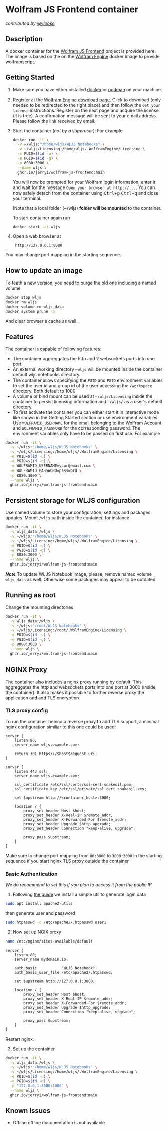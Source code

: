 # Wolfram JS Frontend container
*contributed by [@yloose](https://github.com/yloose)*

## Description
A docker container for the [Wolfram JS Frontend](https://github.com/JerryI/wolfram-js-frontend) project is provided here. The image is based on the on the [Wolfram Engine](https://hub.docker.com/r/wolframresearch/wolframengine) docker image to provide wolframscript.

## Getting Started

1. Make sure you have either installed [docker](https://docs.docker.com/engine/install/) or [podman](https://podman.io/get-started) on your machine.

2. Register at the [Wolfram Engine download page](https://www.wolfram.com/engine/). Click to download (only needed to be redirected to the right place) and then follow the `Get your license` instructions. Register on the next page and acquire the license (it is free). A confirmation message will be sent to your email address. Please follow the link received by email.

3. Start the container (*not by a superuser*):
    For example

    ```bash
    docker run -it \
      -v ~/wljs:"/home/wljs/WLJS Notebooks" \
      -v ~/wljs/Licensing:/home/wljs/.WolframEngine/Licensing \
      -e PUID=$(id -u) \
      -e PGID=$(id -g) \
      -p 8080:3000 \
      --name wljs \
      ghcr.io/jerryi/wolfram-js-frontend:main
    ```

    You will now be prompted for your Wolfram login information, enter it and wait for the message `Open your browser at http://...`. You can now safely detach from the container using <kbd>Ctrl</kbd>+<kbd>p</kbd> <kbd>Ctrl</kbd>+<kbd>q</kbd> and close your terminal.

    !Note that a local folder (~/wljs) __folder will be mounted__ to the container.

    To start container again run

    ```bash
    docker start -ai wljs
    ```

4. Open a web browser at

        http://127.0.0.1:8080

You may change port mapping in the starting sequence.

## How to update an image
To feath a new version, you need to purge the old one including a named volume

```bash
docker stop wljs
docker rm wljs
docker volume rm wljs_data
docker system prune -a
```

And clear browser's cache as well.


## Features

The container is capable of following features:

- The container aggreggates the http and 2 websockets ports into one port
- An external working directory `~wljs` will be mounted inside the container default wljs notebooks directory.
- The container allows specifying the `PUID` and `PGID` environment variables to set the user id and group id of the user accessing the `/workspace` directory. Both default to 1000.
- A volume or bind mount can be used at `~/wljs/Licensing` inside the container to persist licensing information and `~/wljs/` as a user's default directory.
- To first activate the container you can either start it in interactive mode like shown in the Getting Started section or use environment variables. Use `WOLFRAMID_USERNAME` for the email belonging to the Wolfram Account and `WOLFRAMID_PASSWORD` for the corresponding password. The environment variables only have to be passed on first use. For example

```bash
docker run -it \
  -v ~/wljs:"/home/wljs/WLJS Notebooks" \
  -v ~/wljs/Licensing:/home/wljs/.WolframEngine/Licensing \
  -e PUID=$(id -u) \
  -e PGID=$(id -g) \
  -e WOLFRAMID_USERNAME=your@email.com \
  -e WOLFRAMID_PASSWORD=password \
  -p 8080:3000 \
  --name wljs \
  ghcr.io/jerryi/wolfram-js-frontend:main
```

## Persistent storage for WLJS configuration
Use named volume to store your configuration, settings and packages updates. Mount `/wljs` path inside the container, for instance

```bash
docker run -it \
  -v wljs_data:/wljs \
  -v ~/wljs:"/home/wljs/WLJS Notebooks" \
  -v ~/wljs/Licensing:/home/wljs/.WolframEngine/Licensing \
  -e PUID=$(id -u) \
  -e PGID=$(id -g) \
  -p 8080:3000 \
  --name wljs \
  ghcr.io/jerryi/wolfram-js-frontend:main
```

***Note***
To update WLJS Notebook image, please, remove named volume `wljs_data` as well. Otherwise some packages may appear to be outdated

## Running as root
Change the mounting directories

```bash
docker run -it \
  -v wljs_data:/wljs \
  -v ~/wljs:"/root/WLJS Notebooks" \
  -v ~/wljs/Licensing:/root/.WolframEngine/Licensing \
  -e PUID=$(id -u) \
  -e PGID=$(id -g) \
  -p 8080:3000 \
  --name wljs \
  ghcr.io/jerryi/wolfram-js-frontend:main
```

## NGINX Proxy
The container also includes a nginx proxy running by default. This aggreggates the http and websockets ports into one port at 3000 (inside the container). It also makes it possible to further reverse proxy the application and add TLS encryption

### TLS proxy config

To run the container behind a reverse proxy to add TLS support, a minimal nginx configuration similiar to this one could be used:

```
server {
    listen 80;
    server_name wljs.example.com;

    return 301 https://$host$request_uri;
}

server {
    listen 443 ssl;
    server_name wljs.example.com;
    
    ssl_certificate /etc/ssl/certs/ssl-cert-snakeoil.pem;
    ssl_certificate_key /etc/ssl/private/ssl-cert-snakeoil.key;

    set $upstream http://<container_host>:3000;

    location / {
        proxy_set_header Host $host;
        proxy_set_header X-Real-IP $remote_addr;
        proxy_set_header X-Forwarded-For $remote_addr;
        proxy_set_header Upgrade $http_upgrade;
        proxy_set_header Connection "keep-alive, upgrade";

        proxy_pass $upstream;
    }
}

```

Make sure to change port mapping from `80:3000` to `3000:3000` in the starting sequence if you start nginx TLS proxy outside the container

### Basic Authentication
*We do recommend to set this if you plan to access it from the public IP*

1. Following [the guide](https://docs.nginx.com/nginx/admin-guide/security-controls/configuring-http-basic-authentication/) we install a simple util to generate login data

```bash
sudo apt install apache2-utils
```

then generate user and password

```bash
sudo htpasswd -c /etc/apache2/.htpasswd user1
```

2. Now set up NGIX proxy

```bash
nano /etc/nginx/sites-available/default
```

```nginx
server {
    listen 80; 
    server_name mydomain.io;

    auth_basic           "WLJS Notebook";
    auth_basic_user_file /etc/apache2/.htpasswd;

    set $upstream http://127.0.0.1:3000;

    location / {
        proxy_set_header Host $host;
        proxy_set_header X-Real-IP $remote_addr;
        proxy_set_header X-Forwarded-For $remote_addr;
        proxy_set_header Upgrade $http_upgrade;
        proxy_set_header Connection "keep-alive, upgrade";

        proxy_pass $upstream;
    }
}
```

Restart nginx.

3. Set up the container

```bash
docker run -it \
  -v wljs_data:/wljs \
  -v ~/wljs:"/home/wljs/WLJS Notebooks" \
  -v ~/wljs/Licensing:/home/wljs/.WolframEngine/Licensing \
  -e PUID=$(id -u) \
  -e PGID=$(id -g) \
  -p "127.0.0.1:3000:3000" \
  --name wljs \
  ghcr.io/jerryi/wolfram-js-frontend:main
```




## Known Issues

- Offline offline documentation is not available